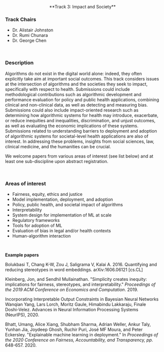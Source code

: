 <center> **Track 3: Impact and Society** </center>

### Track Chairs
- Dr. Alistair Johnston
- Dr. Rumi Chunara
- Dr. George Chen

<br />

### Description
Algorithms do not exist in the digital world alone: indeed, they often explicitly take aim at important social outcomes. This track considers issues at the intersection of algorithms and the societies they seek to impact, specifically with respect to health. Submissions could include methodological contributions such as algorithmic development and performance evaluation for policy and public health applications, combining clinical and non-clinical data, as well as detecting and measuring bias. Submissions could also include impact-oriented research such as determining how algorithmic systems for health may introduce, exacerbate, or reduce inequities and inequalities, discrimination, and unjust outcomes, as well as evaluating the economic implications of these systems. Submissions related to understanding barriers to deployment and adoption of algorithmic systems for societal-level health applications are also of interest. In addressing these problems, insights from social sciences, law, clinical medicine, and the humanities can be crucial.

We welcome papers from various areas of interest (see list below) and at least one sub-discipline upon abstract registration.

<br />

### Areas of interest
- Fairness, equity, ethics and justice
- Model implementation, deployment, and adoption
- Policy, public health, and societal impact of algorithms
- Interpretability
- System design for implementation of ML at scale
- Regulatory frameworks
- Tools for adoption of ML
- Evaluation of bias in legal and/or health contexts
- Human-algorithm interaction

<br />

**Example papers**

Bolukbasi T, Chang K-W, Zou J, Saligrama V, Kalai A. 2016. Quantifying and reducing stereotypes in word embeddings. arXiv:1606.06121 [cs.CL]

Kleinberg, Jon, and Sendhil Mullainathan. "Simplicity creates inequity: implications for fairness, stereotypes, and interpretability." *Proceedings of the 2019 ACM Conference on Economics and Computation*. 2019.

Incorporating Interpretable Output Constraints in Bayesian Neural Networks
Wanqian Yang, Lars Lorch, Moritz Gaule, Himabindu Lakkaraju, Finale Doshi-Velez.
Advances in Neural Information Processing Systems (NeurIPS), 2020.

Bhatt, Umang, Alice Xiang, Shubham Sharma, Adrian Weller, Ankur Taly, Yunhan Jia, Joydeep Ghosh, Ruchir Puri, José MF Moura, and Peter Eckersley. "Explainable machine learning in deployment." In *Proceedings of the 2020 Conference on Fairness, Accountability, and Transparency, pp*. 648-657. 2020.

